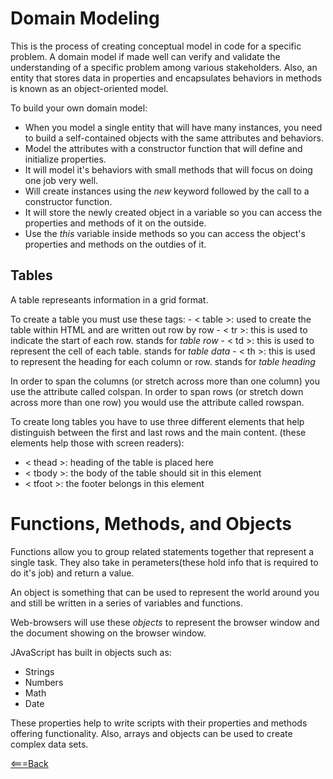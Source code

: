 # Domain Modeling

 This is the process of creating conceptual model in code for a specific problem. A domain model if made well can verify and validate the understanding of a specific problem among various stakeholders. Also, an entity that stores data in properties and encapsulates behaviors in methods is known as an object-oriented model.

 To build your own domain model:

   - When you model a single entity that will have many instances, you need to build a self-contained objects with the same attributes and behaviors.
   - Model the attributes with a constructor function that will define and initialize properties.
   - It will model it's behaviors with small methods that will focus on doing one job very well.
   - Will create instances using the *new* keyword followed by the call to a constructor function.
   - It will store the newly created object in a variable so you can access the properties and methods of it on the outside.
   - Use the *this* variable inside methods so you can access the object's properties and methods on the outdies of it.

   ## Tables

   A table represeants information in a grid format.

   To create a table you must use these tags:
    - < table >: used to create the table within HTML and are written out row by row
    - < tr >: this is used to indicate the start of each row. stands for *table row*
    - < td >: this is used to represent the cell of each table. stands for *table data*
    - < th >: this is used to represent the heading for each column or row. stands for *table heading*

In order to span the columns (or stretch across more than one column) you use the attribute called colspan.
In order to span rows (or stretch down across more than one row) you would use the attribute called rowspan.

To create long tables you have to use three different elements that help distinguish between the first and last rows and the main content. (these elements help those with screen readers):
 - < thead >: heading of the table is placed here
 - < tbody >: the body of the table should sit in this element
 - < tfoot >: the footer belongs in this element




# Functions, Methods, and Objects

Functions allow you to group related statements together that represent a single task.
They also take in perameters(these hold info that is required to do it's job) and return a value.

An object is something that can be used to represent the world around you and still be written in a series of variables and functions.

Web-browsers will use these *objects* to represent the browser window and the document showing on the browser window.

JAvaScript has built in objects such as:
 - Strings
 - Numbers
 - Math
 - Date

These properties help to write scripts with their properties and methods offering functionality.
Also, arrays and objects can be used to create complex data sets.

[<===Back](README.md)
